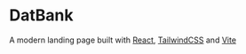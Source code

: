 # DatBank

A modern landing page built with [React](https://reactjs.org/), [TailwindCSS](https://tailwindcss.com/) and [Vite](https://vitejs.dev/)
